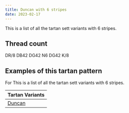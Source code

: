 ```yaml
---
title: Duncan with 6 stripes
date: 2023-02-17
---
```

This is a list of all the tartan sett variants with 6 stripes.

## Thread count
DR/8 DB42 DG42 N6 DG42 K/8

## Examples of this tartan pattern
For This is a list of all the tartan sett variants with 6 stripes.

| Tartan Variants |
|---------------|
| [Duncan](/variants/dr/8/db42/dg42/n6/dg42/k/8-db000052-dg11450d-draa0000-k000000-naaaaaa/)||
